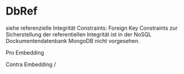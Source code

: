 DbRef
=====

siehe referenzielle Integrität Constraints:
Foreign Key Constraints zur Sicherstellung der referentiellen Integrität ist in der NoSQL Dockumentendatenbank MongoDB nicht vorgesehen.

Pro Embedding


Contra Embedding / 